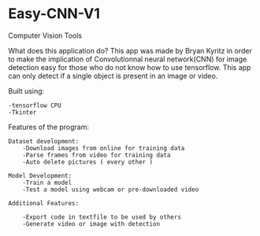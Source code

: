 # Easy-CNN-V1
Computer Vision Tools

What does this application do?
    This app was made by Bryan Kyritz in order to make the implication of Convolutionnal neural network(CNN) for image detection 
    easy for those who do not know how to use tensorflow. This app can only detect if a single object is present in an image or video. 

Built using:

    -tensorflow CPU
    -Tkinter


Features of the program:
    
    Dataset development:
        -Download images from online for training data
        -Parse frames from video for training data
        -Auto delete pictures ( every other )
        
    Model Development:
        -Train a model
        -Test a model using webcam or pre-downloaded video
        
    Additional Features:
      
        -Export code in textfile to be used by others
        -Generate video or image with detection 
        
